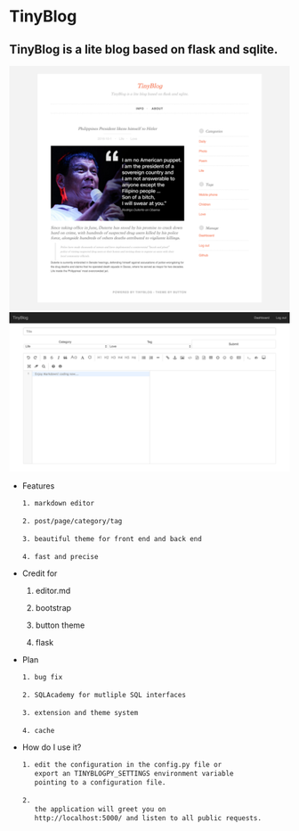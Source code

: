 #                        TinyBlog

##      TinyBlog is a lite blog based on flask and sqlite.
  
   ![](https://raw.githubusercontent.com/puorc/tinyblog/master/example/img1.png)
   ![](https://raw.githubusercontent.com/puorc/tinyblog/master/example/img2.png)
    
- Features

      1. markdown editor

      2. post/page/category/tag
      
      3. beautiful theme for front end and back end
      
      4. fast and precise
      
 - Credit for

      1. editor.md

      2. bootstrap
      
      3. button theme
      
      4. flask
      
- Plan
      
      1. bug fix
      
      2. SQLAcademy for mutliple SQL interfaces
      
      3. extension and theme system
      
      4. cache
      
- How do I use it?

      1. edit the configuration in the config.py file or
         export an TINYBLOGPY_SETTINGS environment variable
         pointing to a configuration file.

      2.
         the application will greet you on
         http://localhost:5000/ and listen to all public requests.
        
